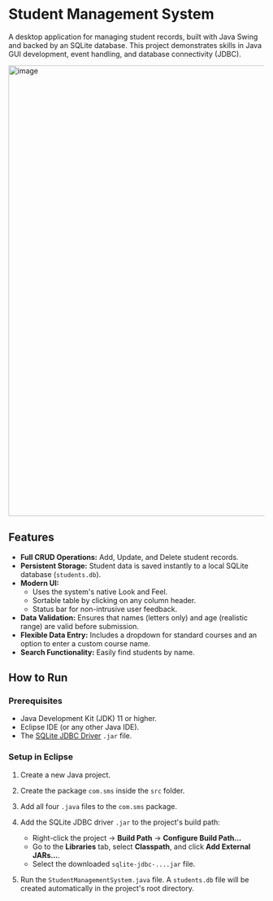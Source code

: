 # Student Management System

A desktop application for managing student records, built with Java Swing and backed by an SQLite database. This project demonstrates skills in Java GUI development, event handling, and database connectivity (JDBC).

<img width="1478" height="886" alt="image" src="https://github.com/user-attachments/assets/135c5687-bc5a-4023-80a2-90e0861762d0" />


## Features

* **Full CRUD Operations:** Add, Update, and Delete student records.
* **Persistent Storage:** Student data is saved instantly to a local SQLite database (`students.db`).
* **Modern UI:**
    * Uses the system's native Look and Feel.
    * Sortable table by clicking on any column header.
    * Status bar for non-intrusive user feedback.
* **Data Validation:** Ensures that names (letters only) and age (realistic range) are valid before submission.
* **Flexible Data Entry:** Includes a dropdown for standard courses and an option to enter a custom course name.
* **Search Functionality:** Easily find students by name.

## How to Run

### Prerequisites

* Java Development Kit (JDK) 11 or higher.
* Eclipse IDE (or any other Java IDE).
* The [SQLite JDBC Driver](https://repo1.maven.org/maven2/org/xerial/sqlite-jdbc/) `.jar` file.

### Setup in Eclipse

1.  Create a new Java project.
2.  Create the package `com.sms` inside the `src` folder.
3.  Add all four `.java` files to the `com.sms` package.
4.  Add the SQLite JDBC driver `.jar` to the project's build path:
    * Right-click the project -> **Build Path** -> **Configure Build Path...**
    * Go to the **Libraries** tab, select **Classpath**, and click **Add External JARs...**.
    * Select the downloaded `sqlite-jdbc-....jar` file.

5.  Run the `StudentManagementSystem.java` file. A `students.db` file will be created automatically in the project's root directory.
